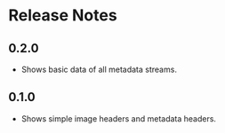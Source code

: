 # Release Notes

## 0.2.0
* Shows basic data of all metadata streams.

## 0.1.0
* Shows simple image headers and metadata headers.
